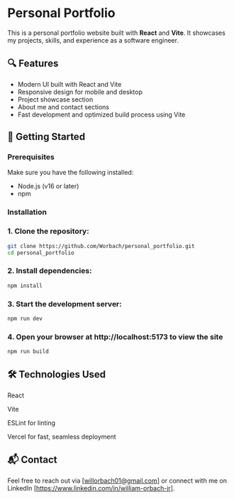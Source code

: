 # Personal Portfolio

This is a personal portfolio website built with **React** and **Vite**. It showcases my projects, skills, and experience as a software engineer.

## 🔍 Features

- Modern UI built with React and Vite
- Responsive design for mobile and desktop
- Project showcase section
- About me and contact sections
- Fast development and optimized build process using Vite

## 🚀 Getting Started

### Prerequisites

Make sure you have the following installed:

- Node.js (v16 or later)
- npm

### Installation

### 1. Clone the repository:

```bash
git clone https://github.com/Worbach/personal_portfolio.git
cd personal_portfolio
```

### 2. Install dependencies:

```bash
npm install
```

### 3. Start the development server:

```bash
npm run dev
```


### 4. Open your browser at http://localhost:5173 to view the site

```bash
npm run build
```

## 🛠️ Technologies Used

React

Vite

ESLint for linting

Vercel for fast, seamless deployment

## 📬 Contact

Feel free to reach out via [willorbach01@gmail.com] or connect with me on LinkedIn [https://www.linkedin.com/in/william-orbach-jr].